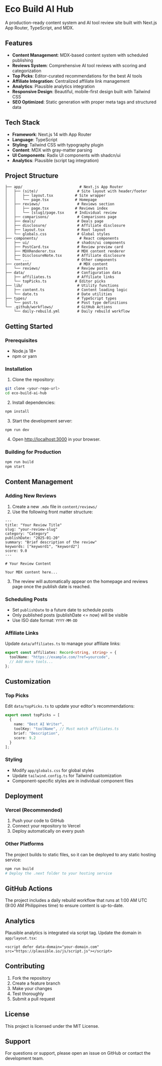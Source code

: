 # Eco Build AI Hub

A production-ready content system and AI tool review site built with Next.js App Router, TypeScript, and MDX.

## Features

- **Content Management**: MDX-based content system with scheduled publishing
- **Reviews System**: Comprehensive AI tool reviews with scoring and categorization
- **Top Picks**: Editor-curated recommendations for the best AI tools
- **Affiliate Integration**: Centralized affiliate link management
- **Analytics**: Plausible analytics integration
- **Responsive Design**: Beautiful, mobile-first design built with Tailwind CSS
- **SEO Optimized**: Static generation with proper meta tags and structured data

## Tech Stack

- **Framework**: Next.js 14 with App Router
- **Language**: TypeScript
- **Styling**: Tailwind CSS with typography plugin
- **Content**: MDX with gray-matter parsing
- **UI Components**: Radix UI components with shadcn/ui
- **Analytics**: Plausible (script tag integration)

## Project Structure

```
├── app/                          # Next.js App Router
│   ├── (site)/                  # Site layout with header/footer
│   │   ├── layout.tsx          # Site wrapper
│   │   └── page.tsx            # Homepage
│   ├── reviews/                 # Reviews section
│   │   ├── page.tsx            # Reviews index
│   │   └── [slug]/page.tsx     # Individual review
│   ├── comparisons/             # Comparisons page
│   ├── deals/                   # Deals page
│   ├── disclosure/              # Affiliate disclosure
│   ├── layout.tsx               # Root layout
│   └── globals.css              # Global styles
├── components/                   # React components
│   ├── ui/                      # shadcn/ui components
│   ├── PostCard.tsx             # Review preview card
│   ├── MDXRenderer.tsx          # MDX content renderer
│   ├── DisclosureNote.tsx       # Affiliate disclosure
│   └── ...                      # Other components
├── content/                      # MDX content
│   └── reviews/                 # Review posts
├── data/                        # Configuration data
│   ├── affiliates.ts            # Affiliate links
│   └── topPicks.ts             # Editor picks
├── lib/                         # Utility functions
│   ├── content.ts               # Content loading logic
│   └── date.ts                  # Date utilities
├── types/                       # TypeScript types
│   └── post.ts                  # Post type definitions
└── .github/workflows/           # GitHub Actions
    └── daily-rebuild.yml        # Daily rebuild workflow
```

## Getting Started

### Prerequisites

- Node.js 18+ 
- npm or yarn

### Installation

1. Clone the repository:
```bash
git clone <your-repo-url>
cd eco-build-ai-hub
```

2. Install dependencies:
```bash
npm install
```

3. Start the development server:
```bash
npm run dev
```

4. Open [http://localhost:3000](http://localhost:3000) in your browser.

### Building for Production

```bash
npm run build
npm start
```

## Content Management

### Adding New Reviews

1. Create a new `.mdx` file in `content/reviews/`
2. Use the following front matter structure:

```mdx
---
title: "Your Review Title"
slug: "your-review-slug"
category: "Category"
publishDate: "2025-01-20"
summary: "Brief description of the review"
keywords: ["keyword1", "keyword2"]
score: 9.0
---

# Your Review Content

Your MDX content here...
```

3. The review will automatically appear on the homepage and reviews page once the publish date is reached.

### Scheduling Posts

- Set `publishDate` to a future date to schedule posts
- Only published posts (publishDate <= now) will be visible
- Use ISO date format: `YYYY-MM-DD`

### Affiliate Links

Update `data/affiliates.ts` to manage your affiliate links:

```typescript
export const affiliates: Record<string, string> = {
  toolName: "https://example.com/?ref=yourcode",
  // Add more tools...
};
```

## Customization

### Top Picks

Edit `data/topPicks.ts` to update your editor's recommendations:

```typescript
export const topPicks = [
  {
    name: "Best AI Writer",
    toolKey: "toolName", // Must match affiliates.ts
    brief: "Description",
    score: 9.2
  }
];
```

### Styling

- Modify `app/globals.css` for global styles
- Update `tailwind.config.ts` for Tailwind customization
- Component-specific styles are in individual component files

## Deployment

### Vercel (Recommended)

1. Push your code to GitHub
2. Connect your repository to Vercel
3. Deploy automatically on every push

### Other Platforms

The project builds to static files, so it can be deployed to any static hosting service:

```bash
npm run build
# Deploy the .next folder to your hosting service
```

## GitHub Actions

The project includes a daily rebuild workflow that runs at 1:00 AM UTC (9:00 AM Philippines time) to ensure content is up-to-date.

## Analytics

Plausible analytics is integrated via script tag. Update the domain in `app/layout.tsx`:

```tsx
<script defer data-domain="your-domain.com" src="https://plausible.io/js/script.js"></script>
```

## Contributing

1. Fork the repository
2. Create a feature branch
3. Make your changes
4. Test thoroughly
5. Submit a pull request

## License

This project is licensed under the MIT License.

## Support

For questions or support, please open an issue on GitHub or contact the development team.
